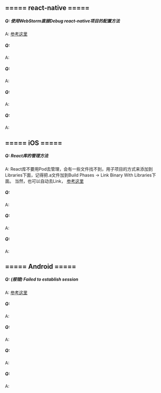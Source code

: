 ## ===== react-native =====
##### Q: 使用WebStorm直接Debug react-native项目的配置方法
A: [参考这里](https://blog.jetbrains.com/webstorm/2016/12/developing-mobile-apps-with-react-native-in-webstorm/)

##### Q:
A:

##### Q:
A:

##### Q:
A:

##### Q:
A:


## ===== iOS =====

##### Q: React库的管理方法
A: React库不要用Pod去管理，会有一些文件找不到，用子项目的方式来添加到Libraries下面，记得把.a文件加到Build Phases -> Link Binary With Libraries下面。
   当然，也可以自动去Link， [参考这里](http://facebook.github.io/react-native/docs/linking-libraries-ios.html#content)

##### Q:
A:

##### Q:
A:

##### Q:
A:





## ===== Android =====

##### Q: (报错) Failed to establish session
A: [参考这里](https://github.com/facebook/react-native/issues/6499)

##### Q:
A:

##### Q:
A:

##### Q:
A:

##### Q:
A:

